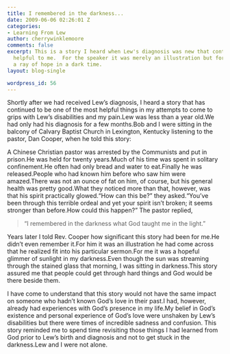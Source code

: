 ```yaml
---
title: I remembered in the darkness...
date: 2009-06-06 02:26:01 Z
categories:
- Learning From Lew
author: cherrywinklemoore
comments: false
excerpt: This is a story I heard when Lew's diagnosis was new that continues to be
  helpful to me.  For the speaker it was merely an illustration but for me it was
  a ray of hope in a dark time.
layout: blog-single

wordpress_id: 56
---
```


Shortly after we had received Lew’s diagnosis, I heard a story that has continued to be one of the most helpful things in my attempts to come to grips with Lew’s disabilities and my pain.Lew was less than a year old.We had only had his diagnosis for a few months.Bob and I were sitting in the balcony of Calvary Baptist Church in Lexington, Kentucky listening to the pastor, Dan Cooper, when he told this story:

A Chinese Christian pastor was arrested by the Communists and put in prison.He was held for twenty years.Much of his time was spent in solitary confinement.He often had only bread and water to eat.Finally he was released.People who had known him before who saw him were amazed.There was not an ounce of fat on him, of course, but his general health was pretty good.What they noticed more than that, however, was that his spirit practically glowed.“How can this be?” they asked.“You’ve been through this terrible ordeal and yet your spirit isn’t broken; it seems stronger than before.How could this happen?” The pastor replied,


<blockquote>“I remembered in the darkness what God taught me in the light.”</blockquote>


Years later I told Rev. Cooper how significant this story had been for me.He didn’t even remember it.For him it was an illustration he had come across that he realized fit into his particular sermon.For me it was a hopeful glimmer of sunlight in my darkness.Even though the sun was streaming through the stained glass that morning, I was sitting in darkness.This story assured me that people could get through hard things and God would be there beside them.

I have come to understand that this story would not have the same impact on someone who hadn’t known God’s love in their past.I had, however, already had experiences with God’s presence in my life.My belief in God’s existence and personal experience of God’s love were unshaken by Lew’s disabilities but there were times of incredible sadness and confusion. This story reminded me to spend time revisiting those things I had learned from God prior to Lew’s birth and diagnosis and not to get stuck in the darkness.Lew and I were not alone.
